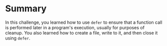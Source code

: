 # Summary

In this challenge, you learned how to use `defer` to ensure that a function call is performed later in a program's execution, usually for purposes of cleanup. You also learned how to create a file, write to it, and then close it using `defer`.
